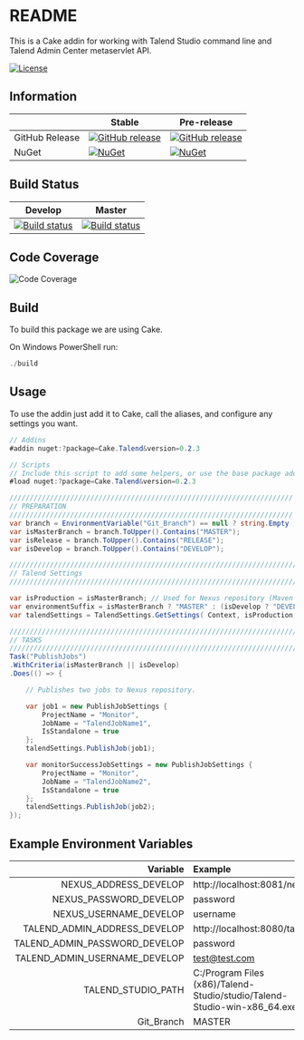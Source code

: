 # README #

This is a Cake addin for working with Talend Studio command line and Talend Admin Center metaservlet API.

[![License](http://img.shields.io/:license-apache-blue.svg)](https://github.com/RadioSystems/Cake.Talend/blob/master/LICENSE)

## Information

| | Stable | Pre-release |
|---|---|---|
|GitHub Release|[![GitHub release](https://img.shields.io/github/release/RadioSystems/Cake.Talend.svg)](https://github.com/RadioSystems/Cake.Talend/releases/latest)|[![GitHub release](https://img.shields.io/github/release/RadioSystems/Cake.Talend.svg)](https://github.com/RadioSystems/Cake.Talend/releases/latest)|
|NuGet|[![NuGet](https://img.shields.io/nuget/v/Cake.Talend.svg)](https://www.nuget.org/packages/Cake.Talend)|[![NuGet](https://img.shields.io/nuget/vpre/Cake.Talend.svg)](https://www.nuget.org/packages/Cake.Talend)|


## Build Status

|Develop|Master|
|:--:|:--:|
|[![Build status](https://ci.appveyor.com/api/projects/status/b7t333udwup6fjpg/branch/develop?svg=true)](https://ci.appveyor.com/project/RadioSystems/cake-talend/branch/develop)|[![Build status](https://ci.appveyor.com/api/projects/status/b7t333udwup6fjpg/branch/master?svg=true)](https://ci.appveyor.com/project/RadioSystems/cake-talend/branch/master)|

## Code Coverage

![Code Coverage](https://codecov.io/gh/RadioSystems/Cake.Talend/branch/develop/graphs/commits.svg)

## Build

To build this package we are using Cake.

On Windows PowerShell run:

```powershell
./build
```

## Usage

To use the addin just add it to Cake, call the aliases, and configure any settings you want.

```csharp
// Addins
#addin nuget:?package=Cake.Talend&version=0.2.3

// Scripts
// Include this script to add some helpers, or use the base package addin for more customization.
#load nuget:?package=Cake.Talend&version=0.2.3

//////////////////////////////////////////////////////////////////////
// PREPARATION
//////////////////////////////////////////////////////////////////////
var branch = EnvironmentVariable("Git_Branch") == null ? string.Empty : EnvironmentVariable("Git_Branch");
var isMasterBranch = branch.ToUpper().Contains("MASTER");
var isRelease = branch.ToUpper().Contains("RELEASE");
var isDevelop = branch.ToUpper().Contains("DEVELOP");

///////////////////////////////////////////////////////////////////////////////
// Talend Settings
///////////////////////////////////////////////////////////////////////////////

var isProduction = isMasterBranch; // Used for Nexus repository (Maven build convention)
var environmentSuffix = isMasterBranch ? "MASTER" : (isDevelop ? "DEVELOP" : string.Empty); // Suffix to add to environment variables
var talendSettings = TalendSettings.GetSettings( Context, isProduction, environmentSuffix);

///////////////////////////////////////////////////////////////////////////////
// TASKS
///////////////////////////////////////////////////////////////////////////////
Task("PublishJobs")
.WithCriteria(isMasterBranch || isDevelop)
.Does(() => {

    // Publishes two jobs to Nexus repository.

    var job1 = new PublishJobSettings {
        ProjectName = "Monitor",
        JobName = "TalendJobName1",
        IsStandalone = true
    };
    talendSettings.PublishJob(job1);

    var monitorSuccessJobSettings = new PublishJobSettings {
        ProjectName = "Monitor",
        JobName = "TalendJobName2",
        IsStandalone = true
    };
    talendSettings.PublishJob(job2);
});

```

## Example Environment Variables
| Variable | Example
| --:|:-- |
| NEXUS_ADDRESS_DEVELOP | http://localhost:8081/nexus/ |
| NEXUS_PASSWORD_DEVELOP | password |
| NEXUS_USERNAME_DEVELOP | username
| TALEND_ADMIN_ADDRESS_DEVELOP | http://localhost:8080/tac/
| TALEND_ADMIN_PASSWORD_DEVELOP | password
| TALEND_ADMIN_USERNAME_DEVELOP | test@test.com
| TALEND_STUDIO_PATH | C:/Program Files (x86)/Talend-Studio/studio/Talend-Studio-win-x86_64.exe |
| Git_Branch | MASTER |
```